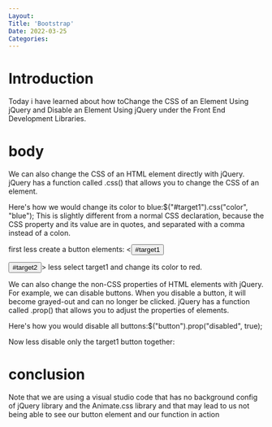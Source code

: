 ```yaml
---
Layout:
Title: 'Bootstrap'
Date: 2022-03-25
Categories:
---
```


# Introduction

Today i have learned about how toChange the CSS of an Element Using jQuery
and Disable an Element Using jQuery under 
the Front End Development Libraries.

# body
We can also change the CSS of an HTML element directly with jQuery.
jQuery has a function called .css() that allows you to change the CSS of an element.

Here's how we would change its color to blue:$("#target1").css("color", "blue");
This is slightly different from a normal CSS declaration, because the CSS property and its value are in quotes, and separated with a comma instead of a colon.

first less create a button elements:
<<button class="btn btn-default target" id="target1">#target1</button>
 
 <button class="btn btn-default target" id="target2">#target2</button>>
less select target1 and change its color to red.
<script>
  $(document).ready(function() {
    $("#target1").css("color", "red");
  });
</script>

We can also change the non-CSS properties of HTML elements with jQuery. For example, we can disable buttons.
When you disable a button, it will become grayed-out and can no longer be clicked.
jQuery has a function called .prop() that allows you to adjust the properties of elements.

Here's how you would disable all buttons:$("button").prop("disabled", true);

Now less disable only the target1 button together:
<script>
 $(document).ready(function() {  
$("#target1").prop("disabled", true);
  });
</script>

# conclusion
Note that we are using a visual studio code that has no background config of jQuery library and
the Animate.css library and that may lead to us not being able to see our  button element and our function
in action